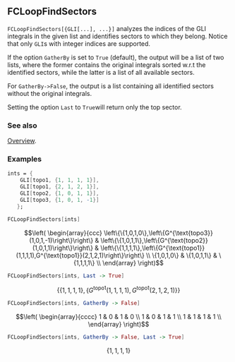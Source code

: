## FCLoopFindSectors

`FCLoopFindSectors[{GLI[...], ...}]` analyzes the indices of the GLI integrals in the given list and identifies sectors to which they belong. Notice that only `GLI`s with integer indices are supported.

If the option `GatherBy` is set to `True` (default), the output will be a list of two lists, where the former contains the original integrals sorted w.r.t the identified sectors, while the latter is a list of all available sectors.

For `GatherBy->False`, the output is a list containing all identified sectors without the original integrals.

Setting the option `Last` to `True`will return only the top sector.

### See also

[Overview](Extra/FeynCalc.md).

### Examples

```mathematica
ints = {
    GLI[topo1, {1, 1, 1, 1}], 
    GLI[topo1, {2, 1, 2, 1}], 
    GLI[topo2, {1, 0, 1, 1}], 
    GLI[topo3, {1, 0, 1, -1}] 
   };
```

```mathematica
FCLoopFindSectors[ints]
```

$$\left(
\begin{array}{ccc}
 \left\{\{1,0,1,0\},\left\{G^{\text{topo3}}(1,0,1,-1)\right\}\right\} & \left\{\{1,0,1,1\},\left\{G^{\text{topo2}}(1,0,1,1)\right\}\right\} & \left\{\{1,1,1,1\},\left\{G^{\text{topo1}}(1,1,1,1),G^{\text{topo1}}(2,1,2,1)\right\}\right\} \\
 \{1,0,1,0\} & \{1,0,1,1\} & \{1,1,1,1\} \\
\end{array}
\right)$$

```mathematica
FCLoopFindSectors[ints, Last -> True]
```

$$\left\{\{1,1,1,1\},\left\{G^{\text{topo1}}(1,1,1,1),G^{\text{topo1}}(2,1,2,1)\right\}\right\}$$

```mathematica
FCLoopFindSectors[ints, GatherBy -> False]
```

$$\left(
\begin{array}{cccc}
 1 & 0 & 1 & 0 \\
 1 & 0 & 1 & 1 \\
 1 & 1 & 1 & 1 \\
\end{array}
\right)$$

```mathematica
FCLoopFindSectors[ints, GatherBy -> False, Last -> True]
```

$$\{1,1,1,1\}$$